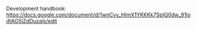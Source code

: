 Development handbook: https://docs.google.com/document/d/1wnCvy_HImX1YKKKk7SplQ0dw_91lodtAG5IZdDuzals/edit
